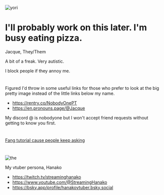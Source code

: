 

<!--
**NobodyTwo/NobodyTwo** is a ✨ _special_ ✨ repository because its `README.md` (this file) appears on your GitHub profile.

Here are some ideas to get you started:

- 🔭 I’m currently working on ...
- 🌱 I’m currently learning ...
- 👯 I’m looking to collaborate on ...
- 🤔 I’m looking for help with ...
- 💬 Ask me about ...
- 📫 How to reach me: ...
- 😄 Pronouns: ...
- ⚡ Fun fact: ...
-->
![yori](https://github.com/user-attachments/assets/db12fa6a-7488-48b6-997c-0ef72c247aa4)

# I'll probably work on this later. I'm busy eating pizza.

Jacque, They/Them

A bit of a freak. Very autistic.

I block people if they annoy me.
# 
Figured I'd throw in some useful links for those who prefer to look at the big pretty image instead of the little links below my name.
- https://rentry.co/NobodyOnePT
- https://en.pronouns.page/@Jacque

My discord @ is nobodyone but I won't accept friend requests without getting to know you first.
# 

[Fang tutorial cause people keep asking](https://github.com/NobodyTwo/Fang-Tutorial/blob/main/README.md)

#
![the](https://media.discordapp.net/attachments/649060645249089560/1306895937402175498/Untitled76_20241115003724.png?ex=67555630&is=675404b0&hm=0265fe80050586eb0af450f3668e8c37f71ae942aff002ff99c7b01923958092&=&format=webp&quality=lossless&width=625&height=625)

My vtuber persona, Hanako
- https://twitch.tv/streaminghanako
- https://www.youtube.com/@StreamingHanako
- https://bsky.app/profile/hanakovtuber.bsky.social

